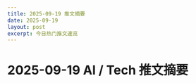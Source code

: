 ```yaml
---
title: 2025-09-19 推文摘要
date: 2025-09-19
layout: post
excerpt: 今日热门推文速览
---
```


# 2025-09-19 AI / Tech 推文摘要

